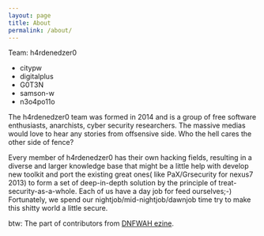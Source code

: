 ```yaml
---
layout: page
title: About
permalink: /about/
---
```


Team: h4rdenedzer0

* citypw
* digitalplus
* G0T3N
* samson-w
* n3o4po11o

The h4rdenedzer0 team was formed in 2014 and is a group of free software enthusiasts, anarchists, cyber security researchers. The massive medias would love to hear any stories from offsensive side. Who the hell cares the other side of fence?

Every member of h4rdenedzer0 has their own hacking fields, resulting in a diverse and larger knowledge base that might be a little help with develop new toolkit and port the existing great ones( like PaX/Grsecurity for nexus7 2013) to form a set of deep-in-depth solution by the principle of treat-security-as-a-whole. Each of us have a day job for feed ourselves;-) Fortunately, we spend our nightjob/mid-nightjob/dawnjob time try to make this shitty world a little secure.

btw: The part of contributors from [DNFWAH ezine](https://github.com/citypw/DNFWAH).

